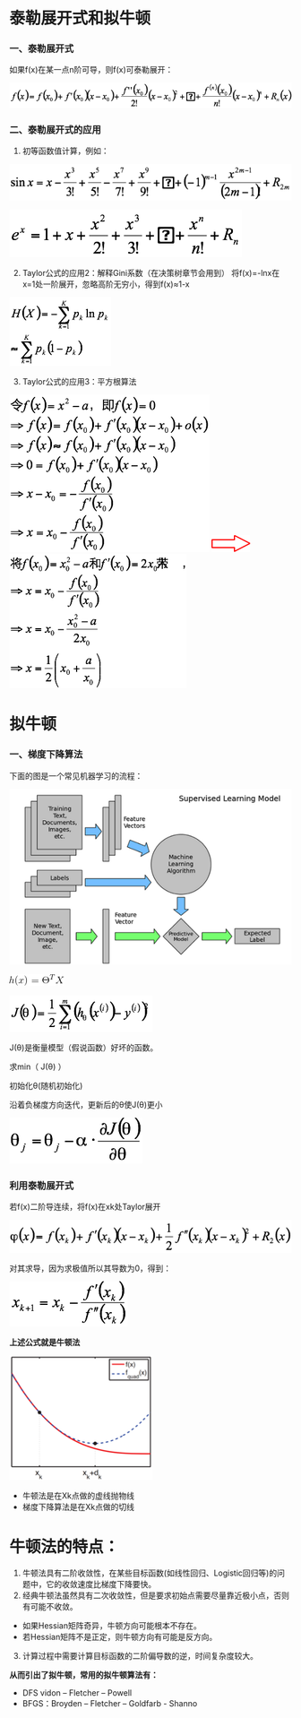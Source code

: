 <link href="http://github.com/yrgoldteeth/darkdowncss/raw/master/darkdown.css" rel="stylesheet"></link> 


# 泰勒展开式和拟牛顿

### 一、泰勒展开式

如果f(x)在某一点n阶可导，则f(x)可泰勒展开：


![](1.png)

### 二、泰勒展开式的应用

1. 初等函数值计算，例如：

![](2.png)

![](3.png)


2. Taylor公式的应用2：解释Gini系数（在决策树章节会用到）
将f(x)=-lnx在x=1处一阶展开，忽略高阶无穷小，得到f(x)≈1-x


![](4.png)


3. Taylor公式的应用3：平方根算法

![](5.png) ![](6.png) ![](7.png)

# 拟牛顿
### 一、梯度下降算法

下面的图是一个常见机器学习的流程：

![](20150205172558_604.png)



![假说函数h(x)](hhx.png)

![损失函数J(θ)](8.png)

J(θ)是衡量模型（假说函数）好坏的函数。

求min（ J(θ) ）

初始化θ(随机初始化)

沿着负梯度方向迭代，更新后的θ使J(θ)更小

![](9.png)

### 利用泰勒展开式
若f(x)二阶导连续，将f(x)在xk处Taylor展开

![](10.png)


对其求导，因为求极值所以其导数为0，得到：

![](11.png)


**上述公式就是牛顿法**


![](12.png)


* 牛顿法是在Xk点做的虚线抛物线
* 梯度下降算法是在Xk点做的切线

# 牛顿法的特点：
1. 牛顿法具有二阶收敛性，在某些目标函数(如线性回归、Logistic回归等)的问题中，它的收敛速度比梯度下降要快。
2. 经典牛顿法虽然具有二次收敛性，但是要求初始点需要尽量靠近极小点，否则有可能不收敛。
* 如果Hessian矩阵奇异，牛顿方向可能根本不存在。
* 若Hessian矩阵不是正定，则牛顿方向有可能是反方向。
3. 计算过程中需要计算目标函数的二阶偏导数的逆，时间复杂度较大。

**从而引出了拟牛顿，常用的拟牛顿算法有：**

* DFS vidon – Fletcher – Powell
* BFGS：Broyden – Fletcher – Goldfarb - Shanno
